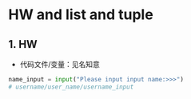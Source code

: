 # HW and list and tuple

## 1. HW

- 代码文件/变量：见名知意

```python
name_input = input("Please input input name:>>>")
# username/user_name/username_input
```



